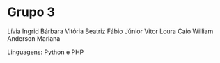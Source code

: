# Grupo 3

Lívia
Ingrid
Bárbara
Vitória
Beatriz
Fábio Júnior
Vitor Loura
Caio
William Anderson
Mariana

Linguagens: Python e PHP
